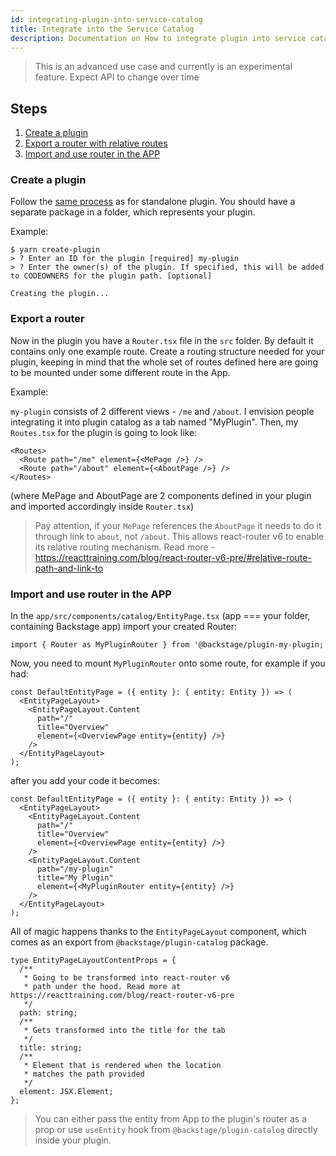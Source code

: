 ```yaml
---
id: integrating-plugin-into-service-catalog
title: Integrate into the Service Catalog
description: Documentation on How to integrate plugin into service catalog
---
```


> This is an advanced use case and currently is an experimental feature. Expect
> API to change over time

## Steps

1. [Create a plugin](#create-a-plugin)
1. [Export a router with relative routes](#export-a-router)
1. [Import and use router in the APP](#import-and-use-router-in-the-app)

### Create a plugin

Follow the [same process](create-a-plugin.md) as for standalone plugin. You
should have a separate package in a folder, which represents your plugin.

Example:

```
$ yarn create-plugin
> ? Enter an ID for the plugin [required] my-plugin
> ? Enter the owner(s) of the plugin. If specified, this will be added to CODEOWNERS for the plugin path. [optional]

Creating the plugin...
```

### Export a router

Now in the plugin you have a `Router.tsx` file in the `src` folder. By default
it contains only one example route. Create a routing structure needed for your
plugin, keeping in mind that the whole set of routes defined here are going to
be mounted under some different route in the App.

Example:

`my-plugin` consists of 2 different views - `/me` and `/about`. I envision
people integrating it into plugin catalog as a tab named "MyPlugin". Then, my
`Routes.tsx` for the plugin is going to look like:

```tsx
<Routes>
  <Route path="/me" element={<MePage />} />
  <Route path="/about" element={<AboutPage />} />
</Routes>
```

(where MePage and AboutPage are 2 components defined in your plugin and imported
accordingly inside `Router.tsx`)

> Pay attention, if your `MePage` references the `AboutPage` it needs to do it
> through link to `about`, not `/about`. This allows react-router v6 to enable
> its relative routing mechanism. Read more -
> https://reacttraining.com/blog/react-router-v6-pre/#relative-route-path-and-link-to

### Import and use router in the APP

In the `app/src/components/catalog/EntityPage.tsx` (app === your folder,
containing Backstage app) import your created Router:

```tsx
import { Router as MyPluginRouter } from '@backstage/plugin-my-plugin;
```

Now, you need to mount `MyPluginRouter` onto some route, for example if you had:

```tsx
const DefaultEntityPage = ({ entity }: { entity: Entity }) => (
  <EntityPageLayout>
    <EntityPageLayout.Content
      path="/"
      title="Overview"
      element={<OverviewPage entity={entity} />}
    />
  </EntityPageLayout>
);
```

after you add your code it becomes:

```tsx
const DefaultEntityPage = ({ entity }: { entity: Entity }) => (
  <EntityPageLayout>
    <EntityPageLayout.Content
      path="/"
      title="Overview"
      element={<OverviewPage entity={entity} />}
    />
    <EntityPageLayout.Content
      path="/my-plugin"
      title="My Plugin"
      element={<MyPluginRouter entity={entity} />}
    />
  </EntityPageLayout>
);
```

All of magic happens thanks to the `EntityPageLayout` component, which comes as
an export from `@backstage/plugin-catalog` package.

```tsx
type EntityPageLayoutContentProps = {
  /**
   * Going to be transformed into react-router v6
   * path under the hood. Read more at https://reacttraining.com/blog/react-router-v6-pre
   */
  path: string;
  /**
   * Gets transformed into the title for the tab
   */
  title: string;
  /**
   * Element that is rendered when the location
   * matches the path provided
   */
  element: JSX.Element;
};
```

> You can either pass the entity from App to the plugin's router as a prop or
> use `useEntity` hook from `@backstage/plugin-catalog` directly inside your
> plugin.
